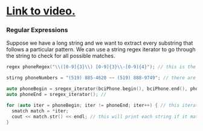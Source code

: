 # [Link to video.](https://www.youtube.com/watch?v=lmrjGtq1-1A&list=PLVD25niNi0Bklbh7Po--kFFLXFxxoIDUJ)

### Regular Expressions

Suppose we have a long string and we want to extract every substring that follows a particular pattern. We can use a string regex iterator to go through the string to check for all possible matches.

```cpp
regex phoneRegex("\\([0-9]{3}\\) [0-9]{3}\\-[0-9]{4}"); // this is the pattern for phone numbers that looks like this: (___) ___-___

stirng phoneNumbers = "(519) 885-4620 ~~ (519) 888-9749"; // there are two phone numbers in here we want to extract

auto phoneBegin = sregex_iterator(bciPhone.begin(), bciPhone.end(), phoneRegex);
auto phoneEnd = sregex_iterator(); //

for (auto iter = phoneBegin; iter != phoneEnd; iter++) { // this iterator will go through the string to check for matches
  smatch match = *iter; 
  cout << match.str() << endl; // this will print each string if it matches the pattern
}
```
